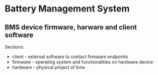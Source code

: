 # Battery Management System
## BMS device firmware, harware and client software

Sections:

- client - external software to contact firmware endpoints
- firmware - operating system and functionalities on hardware device
- hardware - physical project of bms